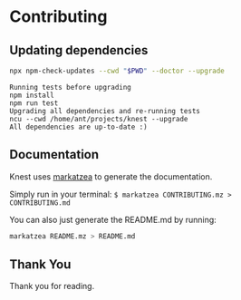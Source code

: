 # Contributing

## Updating dependencies

```bash bash
npx npm-check-updates --cwd "$PWD" --doctor --upgrade
```
```
Running tests before upgrading
npm install
npm run test
Upgrading all dependencies and re-running tests
ncu --cwd /home/ant/projects/knest --upgrade
All dependencies are up-to-date :)
```

## Documentation

Knest uses [markatzea][1] to generate the documentation.

Simply run in your terminal: `$ markatzea CONTRIBUTING.mz > CONTRIBUTING.md`

You can also just generate the README.md by running:

```bash bash
markatzea README.mz > README.md
```

## Thank You

Thank you for reading.

[1]:https://github.com/bas080/markatzea
[2]:https://github.com/bas080/memplate
